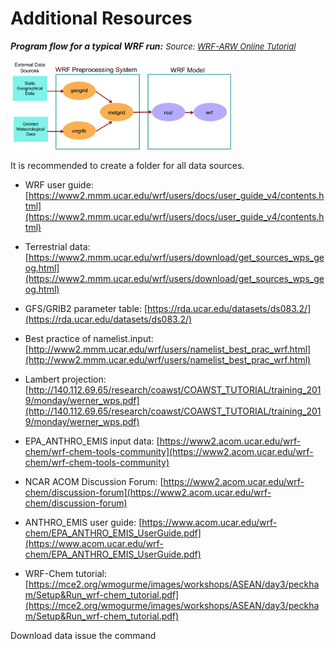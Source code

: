 # Additional Resources

_**Program flow for a typical WRF run:**_
<span style="font-size: 13px;">_Source: [WRF-ARW Online Tutorial](https://www2.mmm.ucar.edu/wrf/OnLineTutorial/Basics/index.php)_</span>

<img src="assets/img/wrfflow.png" class="img-wrfflow" alt="" style="width: 70%;">

It is recommended to create a folder for all data sources.

* WRF user guide: [https://www2.mmm.ucar.edu/wrf/users/docs/user_guide_v4/contents.html](https://www2.mmm.ucar.edu/wrf/users/docs/user_guide_v4/contents.html)

* Terrestrial data: [https://www2.mmm.ucar.edu/wrf/users/download/get_sources_wps_geog.html](https://www2.mmm.ucar.edu/wrf/users/download/get_sources_wps_geog.html)
> 

* GFS/GRIB2 parameter table: [https://rda.ucar.edu/datasets/ds083.2/](https://rda.ucar.edu/datasets/ds083.2/) 

* Best practice of namelist.input: [http://www2.mmm.ucar.edu/wrf/users/namelist_best_prac_wrf.html](http://www2.mmm.ucar.edu/wrf/users/namelist_best_prac_wrf.html)

* Lambert projection: [http://140.112.69.65/research/coawst/COAWST_TUTORIAL/training_2019/monday/werner_wps.pdf](http://140.112.69.65/research/coawst/COAWST_TUTORIAL/training_2019/monday/werner_wps.pdf)

* EPA_ANTHRO_EMIS input data: [https://www2.acom.ucar.edu/wrf-chem/wrf-chem-tools-community](https://www2.acom.ucar.edu/wrf-chem/wrf-chem-tools-community)

* NCAR ACOM Discussion Forum: [https://www2.acom.ucar.edu/wrf-chem/discussion-forum](https://www2.acom.ucar.edu/wrf-chem/discussion-forum)

* ANTHRO_EMIS user guide: [https://www.acom.ucar.edu/wrf-chem/EPA_ANTHRO_EMIS_UserGuide.pdf](https://www.acom.ucar.edu/wrf-chem/EPA_ANTHRO_EMIS_UserGuide.pdf)

* WRF-Chem tutorial: [https://mce2.org/wmogurme/images/workshops/ASEAN/day3/peckham/Setup&Run_wrf-chem_tutorial.pdf](https://mce2.org/wmogurme/images/workshops/ASEAN/day3/peckham/Setup&Run_wrf-chem_tutorial.pdf)


Download data issue the command